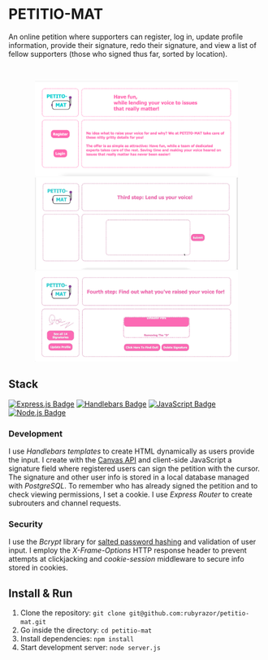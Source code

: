 # PETITIO-MAT

An online petition where supporters can register, log in, update profile information, provide their signature, redo their signature, and view a list of fellow supporters (those who signed thus far, sorted by location).

</br>

<p align="center">
<img src="/readme-material/landing-page.png" width="400"  alt="Landing page">
<img src="/readme-material/signature.gif" width="400" alt="Signature section">
<img src="/readme-material/slot-machine-spin.gif" width="400" alt="Comment section">
</p>

## Stack

[![Express.js Badge](https://img.shields.io/badge/-Express-000000?style=for-the-badge&labelColor=f7efef&logo=express&logoColor=000000)](#)
[![Handlebars Badge](https://img.shields.io/badge/-Handlebars.js-000000?style=for-the-badge&labelColor=f7efef&logo=handlebars.js&logoColor=000000)](#)
[![JavaScript Badge](https://img.shields.io/badge/-JavaScript-F0DB4F?style=for-the-badge&labelColor=302d2d&logo=javascript&logoColor=F0DB4F)](#)
[![Node.js Badge](https://img.shields.io/badge/-Node.js-3C873A?style=for-the-badge&labelColor=302d2d&logo=node.js&logoColor=3C873A)](#)

### Development

I use _Handlebars templates_ to create HTML dynamically as users provide the input. I create with the [Canvas API](https://developer.mozilla.org/en-US/docs/Web/API/Canvas_API) and client-side JavaScript a signature field where registered users can sign the petition with the cursor. The signature and other user info is stored in a local database managed with _PostgreSQL_. To remember who has already signed the petition and to check viewing permissions, I set a cookie. I use _Express Router_ to create subrouters and channel requests.

### Security

I use the _Bcrypt_ library for [salted password hashing](https://crackstation.net/hashing-security.htm#normalhashing) and validation of user input. I employ the _X-Frame-Options_ HTTP response header to prevent attempts at clickjacking and _cookie-session_ middleware to secure info stored in cookies.

## Install & Run

1. Clone the repository: `git clone git@github.com:rubyrazor/petitio-mat.git`
2. Go inside the directory: `cd petitio-mat`
3. Install dependencies: `npm install`
4. Start development server: `node server.js`